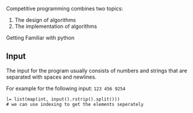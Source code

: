 Competitive programming combines two topics: 
1. The design of algorithms
2. The implementation of algorithms

Getting Familiar with python
## Input
The input for the program usually consists of numbers and strings that are separated with spaces and newlines. 

For example for the following input:
```123 456 9254```
```
l= list(map(int, input().rstrip().split()))
# we can use indexing to get the elements seperately
```
















